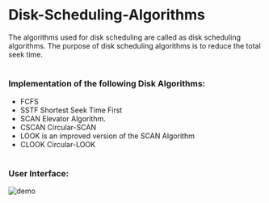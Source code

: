 # Disk-Scheduling-Algorithms

The algorithms used for disk scheduling are called as disk scheduling algorithms.
The purpose of disk scheduling algorithms is to reduce the total seek time.

#
#

### Implementation of the following Disk Algorithms:
- FCFS
- SSTF Shortest Seek Time First
- SCAN Elevator Algorithm.
- CSCAN Circular-SCAN
- LOOK is an improved version of the SCAN Algorithm
- CLOOK Circular-LOOK

#
#

### User Interface:

![demo]()
